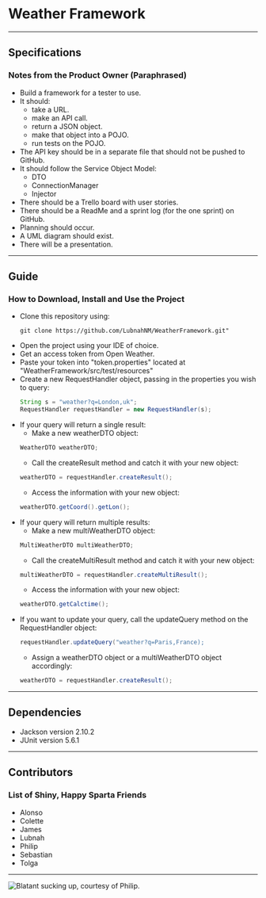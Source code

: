 # Weather Framework

----

## Specifications
### Notes from the Product Owner (Paraphrased)
- Build a framework for a tester to use.
- It should:
    - take a URL.
    - make an API call.
    - return a JSON object.
    - make that object into a POJO.
    - run tests on the POJO.
- The API key should be in a separate file that should not be pushed to GitHub.
- It should follow the Service Object Model:
    - DTO
    - ConnectionManager
    - Injector
- There should be a Trello board with user stories.
- There should be a ReadMe and a sprint log (for the one sprint) on GitHub.
- Planning should occur.
- A UML diagram should exist.
- There will be a presentation.

----

## Guide
### How to Download, Install and Use the Project
- Clone this repository using:
    ```
    git clone https://github.com/LubnahNM/WeatherFramework.git"
    ```
- Open the project using your IDE of choice.
- Get an access token from Open Weather.
- Paste your token into "token.properties" located at "WeatherFramework/src/test/resources"
- Create a new RequestHandler object, passing in the properties you wish to query:
    ```java
    String s = "weather?q=London,uk";
    RequestHandler requestHandler = new RequestHandler(s);
    ```
- If your query will return a single result:
    - Make a new weatherDTO object:
    ```java
    WeatherDTO weatherDTO;
    ```
    - Call the createResult method and catch it with your new object:
    ```java
    weatherDTO = requestHandler.createResult();
    ```
    - Access the information with your new object:
    ```java
    weatherDTO.getCoord().getLon();
    ```
- If your query will return multiple results:
    - Make a new multiWeatherDTO object:
    ```java
    MultiWeatherDTO multiWeatherDTO;
    ```
    - Call the createMultiResult method and catch it with your new object:
    ```java
    multiWeatherDTO = requestHandler.createMultiResult();
    ```
    - Access the information with your new object:
    ```java
    weatherDTO.getCalctime();
    ```
- If you want to update your query, call the updateQuery method on the RequestHandler object:
    ```java
    requestHandler.updateQuery("weather?q=Paris,France);
    ```
    - Assign a weatherDTO object or a multiWeatherDTO object accordingly:
    ```java
    weatherDTO = requestHandler.createResult();
    ```

----

## Dependencies
- Jackson version 2.10.2
- JUnit version 5.6.1

----

## Contributors
### List of Shiny, Happy Sparta Friends
- Alonso
- Colette
- James
- Lubnah
- Philip
- Sebastian 
- Tolga 

----

![Blatant sucking up, courtesy of Philip.](https://img.redbull.com/images/c_fill,g_auto,w_1030,h_687/q_auto,f_auto/redbullcom/2013/12/06/1331623503485_3/baneling-gg)
